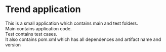 # Trend application

This is a small application which contains main and test folders.  
Main contains application code.  
Test contains test cases.  
It also contains pom.xml which has all dependences and artifact name and version

